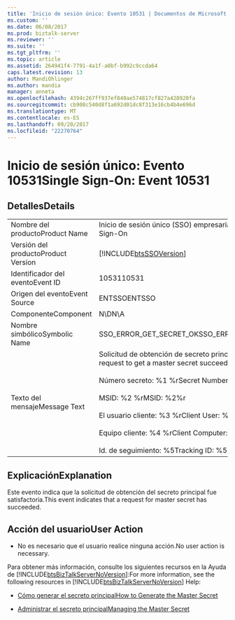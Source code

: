 ```yaml
---
title: 'Inicio de sesión único: Evento 10531 | Documentos de Microsoft'
ms.custom: ''
ms.date: 06/08/2017
ms.prod: biztalk-server
ms.reviewer: ''
ms.suite: ''
ms.tgt_pltfrm: ''
ms.topic: article
ms.assetid: 264941f4-7791-4a1f-a0bf-b992c9ccda64
caps.latest.revision: 13
author: MandiOhlinger
ms.author: mandia
manager: anneta
ms.openlocfilehash: 4394c267ff937ef840ae574817cf827a428920fa
ms.sourcegitcommit: cb908c540d8f1a692d01dc8f313e16cb4b4e696d
ms.translationtype: MT
ms.contentlocale: es-ES
ms.lasthandoff: 09/20/2017
ms.locfileid: "22270764"
---
```

# <a name="single-sign-on-event-10531"></a><span data-ttu-id="f4b11-102">Inicio de sesión único: Evento 10531</span><span class="sxs-lookup"><span data-stu-id="f4b11-102">Single Sign-On: Event 10531</span></span>
## <a name="details"></a><span data-ttu-id="f4b11-103">Detalles</span><span class="sxs-lookup"><span data-stu-id="f4b11-103">Details</span></span>  
  
|||  
|-|-|  
|<span data-ttu-id="f4b11-104">Nombre del producto</span><span class="sxs-lookup"><span data-stu-id="f4b11-104">Product Name</span></span>|<span data-ttu-id="f4b11-105">Inicio de sesión único (SSO) empresarial</span><span class="sxs-lookup"><span data-stu-id="f4b11-105">Enterprise Single Sign-On</span></span>|  
|<span data-ttu-id="f4b11-106">Versión del producto</span><span class="sxs-lookup"><span data-stu-id="f4b11-106">Product Version</span></span>|[!INCLUDE[btsSSOVersion](../includes/btsssoversion-md.md)]|  
|<span data-ttu-id="f4b11-107">Identificador del evento</span><span class="sxs-lookup"><span data-stu-id="f4b11-107">Event ID</span></span>|<span data-ttu-id="f4b11-108">10531</span><span class="sxs-lookup"><span data-stu-id="f4b11-108">10531</span></span>|  
|<span data-ttu-id="f4b11-109">Origen del evento</span><span class="sxs-lookup"><span data-stu-id="f4b11-109">Event Source</span></span>|<span data-ttu-id="f4b11-110">ENTSSO</span><span class="sxs-lookup"><span data-stu-id="f4b11-110">ENTSSO</span></span>|  
|<span data-ttu-id="f4b11-111">Componente</span><span class="sxs-lookup"><span data-stu-id="f4b11-111">Component</span></span>|<span data-ttu-id="f4b11-112">N\D</span><span class="sxs-lookup"><span data-stu-id="f4b11-112">N\A</span></span>|  
|<span data-ttu-id="f4b11-113">Nombre simbólico</span><span class="sxs-lookup"><span data-stu-id="f4b11-113">Symbolic Name</span></span>|<span data-ttu-id="f4b11-114">SSO_ERROR_GET_SECRET_OK</span><span class="sxs-lookup"><span data-stu-id="f4b11-114">SSO_ERROR_GET_SECRET_OK</span></span>|  
|<span data-ttu-id="f4b11-115">Texto del mensaje</span><span class="sxs-lookup"><span data-stu-id="f4b11-115">Message Text</span></span>|<span data-ttu-id="f4b11-116">Solicitud de obtención de secreto principal satisfactoria.%r</span><span class="sxs-lookup"><span data-stu-id="f4b11-116">A request to get a master secret succeeded.%r</span></span><br /><br /> <span data-ttu-id="f4b11-117">Número secreto: %1 %r</span><span class="sxs-lookup"><span data-stu-id="f4b11-117">Secret Number: %1%r</span></span><br /><br /> <span data-ttu-id="f4b11-118">MSID: %2 %r</span><span class="sxs-lookup"><span data-stu-id="f4b11-118">MSID: %2%r</span></span><br /><br /> <span data-ttu-id="f4b11-119">El usuario cliente: %3 %r</span><span class="sxs-lookup"><span data-stu-id="f4b11-119">Client User: %3%r</span></span><br /><br /> <span data-ttu-id="f4b11-120">Equipo cliente: %4 %r</span><span class="sxs-lookup"><span data-stu-id="f4b11-120">Client Computer: %4%r</span></span><br /><br /> <span data-ttu-id="f4b11-121">Id. de seguimiento: %5</span><span class="sxs-lookup"><span data-stu-id="f4b11-121">Tracking ID: %5</span></span>|  
  
## <a name="explanation"></a><span data-ttu-id="f4b11-122">Explicación</span><span class="sxs-lookup"><span data-stu-id="f4b11-122">Explanation</span></span>  
 <span data-ttu-id="f4b11-123">Este evento indica que la solicitud de obtención del secreto principal fue satisfactoria.</span><span class="sxs-lookup"><span data-stu-id="f4b11-123">This event indicates that a request for master secret has succeeded.</span></span>  
  
## <a name="user-action"></a><span data-ttu-id="f4b11-124">Acción del usuario</span><span class="sxs-lookup"><span data-stu-id="f4b11-124">User Action</span></span>  
  
-   <span data-ttu-id="f4b11-125">No es necesario que el usuario realice ninguna acción.</span><span class="sxs-lookup"><span data-stu-id="f4b11-125">No user action is necessary.</span></span>  
  
 <span data-ttu-id="f4b11-126">Para obtener más información, consulte los siguientes recursos en la Ayuda de [!INCLUDE[btsBizTalkServerNoVersion](../includes/btsbiztalkservernoversion-md.md)]:</span><span class="sxs-lookup"><span data-stu-id="f4b11-126">For more information, see the following resources in [!INCLUDE[btsBizTalkServerNoVersion](../includes/btsbiztalkservernoversion-md.md)] Help:</span></span>  
  
-   [<span data-ttu-id="f4b11-127">Cómo generar el secreto principal</span><span class="sxs-lookup"><span data-stu-id="f4b11-127">How to Generate the Master Secret</span></span>](../core/how-to-generate-the-master-secret.md)  
  
-   [<span data-ttu-id="f4b11-128">Administrar el secreto principal</span><span class="sxs-lookup"><span data-stu-id="f4b11-128">Managing the Master Secret</span></span>](../core/managing-the-master-secret.md)